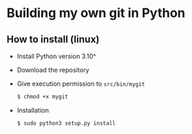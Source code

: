 # Building my own git in Python

## How to install (linux)

- Install Python version 3.10^
- Download the repository
- Give execution permission to `src/bin/mygit`

    ```bash
    $ chmod +x mygit
    ```

- Installation

  ```bash
  $ sudo python3 setup.py install
  ```
